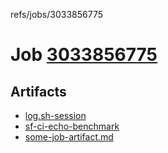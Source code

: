 refs/jobs/3033856775

# Job [3033856775](https://github.com/rokmoln/support-firecloud/runs/3033856775?check_suite_focus=true)

## Artifacts

* [log.sh-session](log.sh-session)
* [sf-ci-echo-benchmark](sf-ci-echo-benchmark)
* [some-job-artifact.md](some-job-artifact.md)

